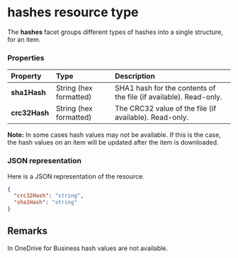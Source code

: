 # hashes resource type

The **hashes** facet groups different types of hashes into a single structure,
for an item.


### Properties

| Property      | Type                   | Description                                                       |
|:--------------|:-----------------------|:------------------------------------------------------------------|
| **sha1Hash**  | String (hex formatted) | SHA1 hash for the contents of the file (if available). Read-only. |
| **crc32Hash** | String (hex formatted) | The CRC32 value of the file (if available). Read-only.            |


**Note:** In some cases hash values may not be available. If this is the case,
the hash values on an item will be updated after the item is downloaded.

### JSON representation

Here is a JSON representation of the resource.

<!-- {
  "blockType": "resource",
  "optionalProperties": [

  ],
  "@odata.type": "microsoft.graph.hashes"
}-->

```json
{
  "crc32Hash": "string",
  "sha1Hash": "string"
}
```

## Remarks

In OneDrive for Business hash values are not available.

<!-- uuid: 8fcb5dbc-d5aa-4681-8e31-b001d5168d79
2015-10-25 14:57:30 UTC -->
<!-- {
  "type": "#page.annotation",
  "description": "hashes resource",
  "keywords": "",
  "section": "documentation",
  "tocPath": ""
}-->
